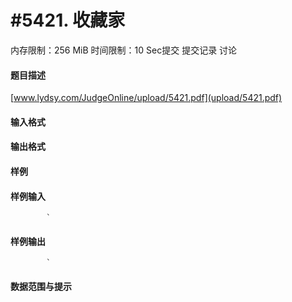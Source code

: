 
# #5421. 收藏家
内存限制：256 MiB 时间限制：10 Sec提交 提交记录 讨论
#### 题目描述
[www.lydsy.com/JudgeOnline/upload/5421.pdf](upload/5421.pdf)

#### 输入格式


#### 输出格式


#### 样例

#### 样例输入

			`
#### 样例输出

			`
#### 数据范围与提示

